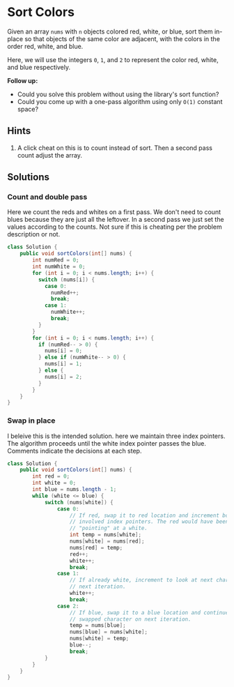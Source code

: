 # Sort Colors

Given an array `nums` with `n` objects colored red, white, or blue, sort them
in-place so that objects of the same color are adjacent, with the colors in the
order red, white, and blue.

Here, we will use the integers `0`, `1`, and `2` to represent the color red,
white, and blue respectively.

**Follow up:**

* Could you solve this problem without using the library's sort function?
* Could you come up with a one-pass algorithm using only `O(1)` constant space?

## Hints

1. A click cheat on this is to count instead of sort. Then a second pass count
   adjust the array.

## Solutions

### Count and double pass

Here we count the reds and whites on a first pass. We don't need to count
blues because they are just all the leftover. In a second pass we just
set the values according to the counts. Not sure if this is cheating per
the problem description or not.

```java
class Solution {
    public void sortColors(int[] nums) {
        int numRed = 0;
        int numWhite = 0;
        for (int i = 0; i < nums.length; i++) {
          switch (nums[i]) {
            case 0:
              numRed++;
              break;
            case 1:
              numWhite++;
              break;
          }
        }
        for (int i = 0; i < nums.length; i++) {
          if (numRed-- > 0) {
            nums[i] = 0;
          } else if (numWhite-- > 0) {
            nums[i] = 1;
          } else {
            nums[i] = 2;
          }
        }
    }
}
```

### Swap in place

I beleive this is the intended solution. here we maintain three index pointers.
The algorithm proceeds until the white index pointer passes the blue. Comments
indicate the decisions at each step.

```java
class Solution {
    public void sortColors(int[] nums) {
        int red = 0;
        int white = 0;
        int blue = nums.length - 1;
        while (white <= blue) {
            switch (nums[white]) {
                case 0:
                    // If red, swap it to red location and increment both
                    // involved index pointers. The red would have been
                    // "pointing" at a white.
                    int temp = nums[white];
                    nums[white] = nums[red];
                    nums[red] = temp;
                    red++;
                    white++;
                    break;
                case 1:
                    // If already white, increment to look at next character on
                    // next iteration.
                    white++;
                    break;
                case 2:
                    // If blue, swap it to a blue location and continue with
                    // swapped character on next iteration.
                    temp = nums[blue];
                    nums[blue] = nums[white];
                    nums[white] = temp;
                    blue--;
                    break;
            }
        }
    }
}
```
